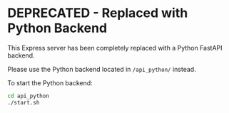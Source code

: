 # DEPRECATED - Replaced with Python Backend

This Express server has been completely replaced with a Python FastAPI backend.

Please use the Python backend located in `/api_python/` instead.

To start the Python backend:

```bash
cd api_python
./start.sh
```
